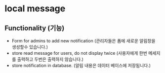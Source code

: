 # local message

## Functionality (기능)

- Form for admins to add new notification (관리자들은 폼에 새로운 알림창을 생성할수 있습니다.)
- store read message for users, do not display twice (사용자에게 한번 메세지를 출력하고 두번은 출력하지 않습니다.)
- store notification in database. (알림 내용은 데이터 베이스에 저장됩니다.)